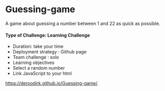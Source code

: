 # Guessing-game
A game about guessing a number between 1 and 22 as quick as possible. 

#### Type of Challenge: Learning Challenge 
* Duration: take your time
* Deployment strategy : Github page
* Team challenge : solo
* Learning objectives
* Select a random number
* Link JavaScript to your html 

https://deroodirk.github.io/Guessing-game/.
